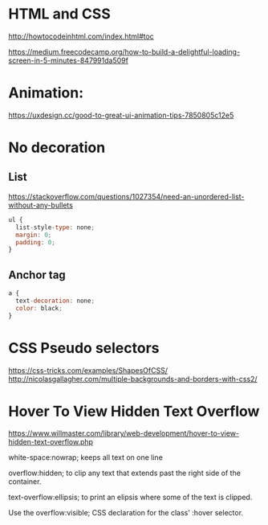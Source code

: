 # HTML and CSS
http://howtocodeinhtml.com/index.html#toc

https://medium.freecodecamp.org/how-to-build-a-delightful-loading-screen-in-5-minutes-847991da509f

# Animation:
https://uxdesign.cc/good-to-great-ui-animation-tips-7850805c12e5

# No decoration
## List 
https://stackoverflow.com/questions/1027354/need-an-unordered-list-without-any-bullets

```js
ul {
  list-style-type: none;
  margin: 0;
  padding: 0;
}
```
## Anchor tag
```js
a {
  text-decoration: none;
  color: black;
}
```

# CSS Pseudo selectors
https://css-tricks.com/examples/ShapesOfCSS/
http://nicolasgallagher.com/multiple-backgrounds-and-borders-with-css2/

# Hover To View Hidden Text Overflow
https://www.willmaster.com/library/web-development/hover-to-view-hidden-text-overflow.php

white-space:nowrap; keeps all text on one line

overflow:hidden; to clip any text that extends past the right side of the container.

text-overflow:ellipsis; to print an elipsis where some of the text is clipped.

Use the overflow:visible; CSS declaration for the class' :hover selector.


